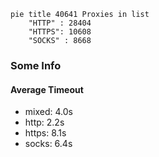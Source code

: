 
```mermaid
pie title 40641 Proxies in list
    "HTTP" : 28404
    "HTTPS": 10608
    "SOCKS" : 8668
```

### Some Info
#### Average Timeout

- mixed: 4.0s
- http: 2.2s
- https: 8.1s
- socks: 6.4s